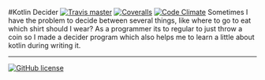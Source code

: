 #Kotlin Decider [![Travis master](https://img.shields.io/travis/Poeschl/KotlinDecider/master.svg?maxAge=3600)](https://travis-ci.org/Poeschl/KotlinDecider) [![Coveralls](https://img.shields.io/coveralls/Poeschl/KotlinDecider/master.svg?maxAge=3600)](https://coveralls.io/github/Poeschl/KotlinDecider?branch=master) [![Code Climate](https://img.shields.io/codeclimate/github/Poeschl/KotlinDecider.svg?maxAge=3600)](https://codeclimate.com/github/Poeschl/KotlinDecider)
Sometimes I have the problem to decide between several things, like where to go to eat which shirt should I wear? As a programmer its to regular to just throw a coin so I made a decider program which also helps me to learn a little about kotlin during writing it.

---

[![GitHub license](https://img.shields.io/badge/license-GPL3-blue.svg)](https://raw.githubusercontent.com/Poeschl/KotlinDecider/master/LICENSE)
